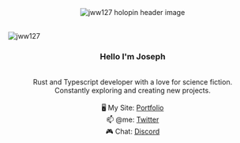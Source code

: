 <!-- [![@jww127's Holopin board](https://holopin.me/jww127)](https://holopin.io/@jww127) -->

 <div align="center">
<img src="https://res.cloudinary.com/dpc3zrcvs/image/upload/v1683723888/jwwholo_sid1vd.png" alt="jww127 holopin header image"/>
 <!-- <img src="./images/jww127.gif"> -->
</div>

<br/>
<div align="center">
<p><img align="left" src="https://github-readme-stats.vercel.app/api/top-langs?username=jww127&show_icons=true&locale=en&theme=gruvbox" alt="jww127" /></p>
</div>
<br/>
 <div align="center">
 <h3> Hello I'm Joseph </h3>
 <br/>
 Rust and Typescript developer with a love for science fiction. <br/>
 Constantly exploring and creating new projects. <br/>
 <br/>
🖥️ My Site: <a href="https://joseph27.dev">Portfolio</a> <br/>
📫 @me: <a href="https://twitter.com/SUPER_COOL_JOEY">Twitter</a> <br/>
🎮 Chat: <a href="https://discordapp.com/users/967505978318807141">Discord</a> <br/>
</div>
<br/>

